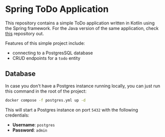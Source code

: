 # Spring ToDo Application

This repository contains a simple ToDo application written in Kotlin using the Spring framework. For the Java version of
the same application, check [this](https://github.com/HibyteIntelli/spring-todo) repository out.

Features of this simple project include:
- connecting to a PostgresSQL database
- CRUD endpoints for a `todo` entity

## Database
In case you don't have a Postgres instance running locally, you can just run this command in the root of the project:

```sh
docker compose -f postgres.yml up -d
```

This will start a Postgres instance on port `5432` with the following credentials:
- **Username**: `postgres`
- **Password**: `admin`
